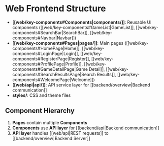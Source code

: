 # Web Frontend Structure

- **[[web/key-components#Components|components/]]**: Reusable UI components ([[web/key-components#GameList|GameList]], [[web/key-components#SearchBar|SearchBar]], [[web/key-components#Navbar|Navbar]])
- **[[web/key-components#Pages|pages/]]**: Main pages ([[web/key-components#HomePage|Home]], [[web/key-components#LoginPage|Login]], [[web/key-components#RegisterPage|Register]], [[web/key-components#ProfilePage|Profile]], [[web/key-components#GameDetailPage|Game Detail]], [[web/key-components#SearchResultsPage|Search Results]], [[web/key-components#WelcomePage|Welcome]])
- **[[web/api|api/]]**: API service layer for [[backend/overview|Backend communication]]
- **styles/**: CSS and theme files

## Component Hierarchy

1. **Pages** contain multiple **Components**
2. **Components** use **API layer** for [[backend/api|Backend communication]]
3. **API layer** handles [[web/api|REST requests]] to [[backend/overview|Backend Server]] 